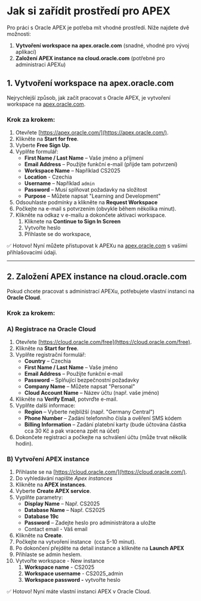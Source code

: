 # Jak si zařídit prostředí pro APEX

Pro práci s Oracle APEX je potřeba mít vhodné prostředí. Níže najdete dvě možnosti:

1. **Vytvoření workspace na apex.oracle.com** (snadné, vhodné pro vývoj aplikací)
2. **Založení APEX instance na cloud.oracle.com** (potřebné pro administraci APEXu)

## 1. Vytvoření workspace na apex.oracle.com

Nejrychlejší způsob, jak začít pracovat s Oracle APEX, je vytvoření workspace na [apex.oracle.com](https://apex.oracle.com/).

### Krok za krokem:

1. Otevřete [https://apex.oracle.com/](https://apex.oracle.com/).
2. Klikněte na **Start for free**.
3. Vyberte **Free Sign Up**.
4. Vyplňte formulář:
   - **First Name / Last Name** – Vaše jméno a příjmení
   - **Email Address** – Použijte funkční e-mail (přijde tam potvrzení)
   - **Workspace Name** – Například CS2025
   - **Location** - Czechia
   - **Username** – Například `admin`
   - **Password** – Musí splňovat požadavky na složitost
   - **Purpose** – Můžete napsat "Learning and Development"
5. Odsouhlaste podmínky a klikněte na **Request Workspace**
6. Počkejte na e-mail s potvrzením (obvykle během několika minut).
7. Klikněte na odkaz v e-mailu a dokončete aktivaci workspace.  
   1. Kliknete na **Continue to Sign In Screen**
   2. Vytvořte heslo
   3. Přihlaste se do workspace, 

✅ Hotovo! Nyní můžete přistupovat k APEXu na [apex.oracle.com](https://apex.oracle.com/) s vašimi přihlašovacími údaji.

---

## 2. Založení APEX instance na cloud.oracle.com

Pokud chcete pracovat s administrací APEXu, potřebujete vlastní instanci na **Oracle Cloud**.

### Krok za krokem:

### A) Registrace na Oracle Cloud

1. Otevřete [https://cloud.oracle.com/free](https://cloud.oracle.com/free).
2. Klikněte na **Start for free**.
3. Vyplňte registrační formulář:
   - **Country** – Czechia
   - **First Name / Last Name** – Vaše jméno
   - **Email Address** – Použijte funkční e-mail
   - **Password** – Splňující bezpečnostní požadavky
   - **Company Name** – Můžete napsat "Personal"
   - **Cloud Account Name** – Název účtu (např. vaše jméno)
4. Klikněte na **Verify Email**, potvrďte e-mail.
5. Vyplňte další informace:
   - **Region** – Vyberte nejbližší (např. "Germany Central")
   - **Phone Number** – Zadání telefonního čísla a ověření SMS kódem
   - **Billing Information** – Zadání platební karty (bude účtována částka cca 30 Kč a pak vracena zpět na účet)
6. Dokončete registraci a počkejte na schválení účtu (může trvat několik hodin).

### B) Vytvoření APEX instance

1. Přihlaste se na [https://cloud.oracle.com/](https://cloud.oracle.com/).
2. Do vyhledávání napište *Apex instances*
3. Klikněte na **APEX instances**.
4. Vyberte **Create APEX service**.
5. Vyplňte parametry:
   - **Display Name** – Např. CS2025
   - **Database Name** – Např. CS2025
   - **Database 19c**
   - **Password** – Zadejte heslo pro administrátora a uložte
   - Contact email - Váš email
6. Klikněte na **Create**.
7. Počkejte na vytvoření instance  (cca 5-10 minut).
8. Po dokončení přejděte na detail instance a klikněte na **Launch APEX**
9. Přihlaste se admin heslem.
10. Vytvořte workspace - New instance
    1. **Workspace name** - CS2025
    2. **Workspace username** - CS2025\_admin
    3. **Workspace password -** vytvořte heslo

✅ Hotovo! Nyní máte vlastní instanci APEX v Oracle Cloud.

